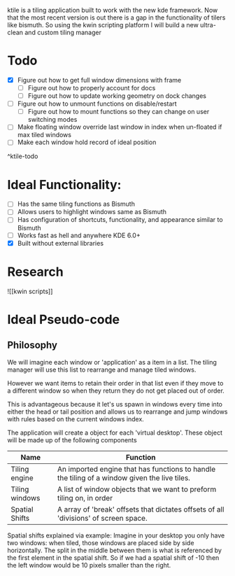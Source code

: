ktile is a tiling application built to work with the new kde framework. Now that the most recent version is out there is a gap in the functionality of tilers like bismuth. So using the kwin scripting platform I will build a new ultra-clean and custom tiling manager

# Todo
- [x] Figure out how to get full window dimensions with frame
	- [ ] Figure out how to properly account for docs
	- [ ] Figure out how to update working geometry on dock changes
- [ ] Figure out how to unmount functions on disable/restart
	- [ ] Figure out how to mount functions so they can change on user switching modes
- [ ] Make floating window override last window in index when un-floated if max tiled windows
- [ ] Make each window hold record of ideal position 

^ktile-todo

# Ideal Functionality:
- [ ] Has the same tiling functions as Bismuth
- [ ] Allows users to highlight windows same as Bismuth
- [ ] Has configuration of shortcuts, functionality, and appearance similar to Bismuth
- [ ] Works fast as hell and anywhere KDE 6.0+
- [x] Built without external libraries
# Research
![[kwin scripts]]

# Ideal Pseudo-code
## Philosophy
We will imagine each window or 'application' as a item in a list. The tiling manager will use this list to rearrange and manage tiled windows.

However we want items to retain their order in that list even if they move to a different window so when they return they do not get placed out of order. 

This is advantageous because it let's us spawn in windows every time into either the head or tail position and allows us to rearrange and jump windows with rules based on the current windows index.

The application will create a object for each 'virtual desktop'. These object will be made up of the following components

| Name           | Function                                                                                     |
| -------------- | -------------------------------------------------------------------------------------------- |
| Tiling engine  | An imported engine that has functions to handle the tiling of a window given the live tiles. |
| Tiling windows | A list of window objects that we want to preform tiling on, in order                         |
| Spatial Shifts | A array of 'break' offsets that dictates offsets of all 'divisions' of screen space.         |
Spatial shifts explained via example:
	Imagine in your desktop you only have two windows: when tiled, those windows are placed side by side horizontally. The split in the middle between them is what is referenced by the first element in the spatial shift. So if we had a spatial shift of -10 then the left window would be 10 pixels smaller than the right. 